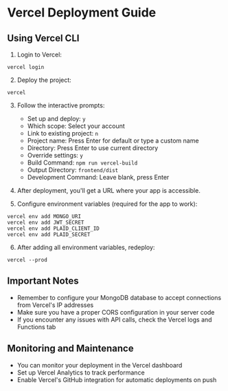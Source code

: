 # Vercel Deployment Guide

## Using Vercel CLI

1. Login to Vercel:
```
vercel login
```

2. Deploy the project:
```
vercel
```

3. Follow the interactive prompts:
   - Set up and deploy: `y`
   - Which scope: Select your account
   - Link to existing project: `n`
   - Project name: Press Enter for default or type a custom name
   - Directory: Press Enter to use current directory
   - Override settings: `y`
   - Build Command: `npm run vercel-build`
   - Output Directory: `frontend/dist`
   - Development Command: Leave blank, press Enter

4. After deployment, you'll get a URL where your app is accessible.

5. Configure environment variables (required for the app to work):
```
vercel env add MONGO_URI
vercel env add JWT_SECRET
vercel env add PLAID_CLIENT_ID
vercel env add PLAID_SECRET
```

6. After adding all environment variables, redeploy:
```
vercel --prod
```

## Important Notes

- Remember to configure your MongoDB database to accept connections from Vercel's IP addresses
- Make sure you have a proper CORS configuration in your server code
- If you encounter any issues with API calls, check the Vercel logs and Functions tab

## Monitoring and Maintenance

- You can monitor your deployment in the Vercel dashboard
- Set up Vercel Analytics to track performance
- Enable Vercel's GitHub integration for automatic deployments on push 